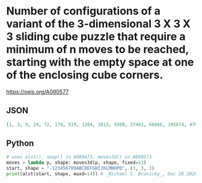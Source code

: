 # Number of configurations of a variant of the 3\-dimensional 3 X 3 X 3 sliding cube puzzle that require a minimum of n moves to be reached, starting with the empty space at one of the enclosing cube corners\.
https://oeis.org/A090577
## JSON
```JSON
[1, 3, 9, 24, 72, 174, 519, 1284, 3813, 9300, 27462, 66666, 195674, 470886, 1372946, 3280224, 9495005, 22487511, 64615934, 151714911]
```
## Python
```Python
# uses alst(), swap() in A089473, moves3d() in A090573
moves = lambda p, shape: moves3d(p, shape, fixed=13)
start, shape = "-123456789ABCDEFGHIJKLMNOPQ", (3, 3, 3)
print(alst(start, shape, maxd=14)) # _Michael S. Branicky_, Dec 28 2020
```
